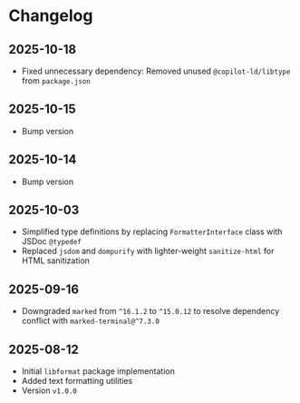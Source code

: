# Changelog

## 2025-10-18

- Fixed unnecessary dependency: Removed unused `@copilot-ld/libtype` from
  `package.json`

## 2025-10-15

- Bump version

## 2025-10-14

- Bump version

## 2025-10-03

- Simplified type definitions by replacing `FormatterInterface` class with JSDoc
  `@typedef`
- Replaced `jsdom` and `dompurify` with lighter-weight `sanitize-html` for HTML
  sanitization

## 2025-09-16

- Downgraded `marked` from `^16.1.2` to `^15.0.12` to resolve dependency
  conflict with `marked-terminal@^7.3.0`

## 2025-08-12

- Initial `libformat` package implementation
- Added text formatting utilities
- Version `v1.0.0`
